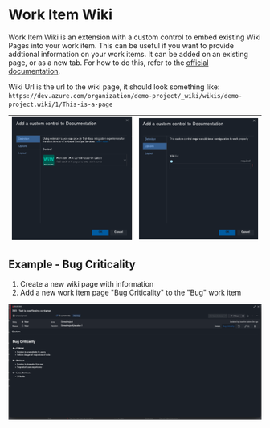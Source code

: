# Work Item Wiki

Work Item Wiki is an extension with a custom control to embed existing Wiki Pages into your work item. This can be useful if you want to provide addtional information on your work items. It can be added on an existing page, or as a new tab. For how to do this, refer to the [official documentation](https://docs.microsoft.com/en-us/azure/devops/organizations/settings/work/custom-controls-process?view=azure-devops#add-a-field-level-contribution-or-custom-control).

Wiki Url is the url to the wiki page, it should look something like: `https://dev.azure.com/organization/demo-project/_wiki/wikis/demo-project.wiki/1/This-is-a-page`

| ![Config one](/img/work-item-wiki/control-config-1.png) | ![Config one](/img/work-item-wiki/control-config-2.png) |
| ------------------------------------------------- | ------------------------------------------------- |

## Example - Bug Criticality

1. Create a new wiki page with information
2. Add a new work item page "Bug Criticality" to the "Bug" work item

![example](/img/work-item-wiki/bug-example.png)
